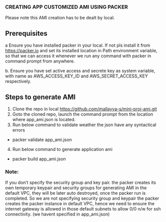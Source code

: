 ### CREATING APP CUSTOMIZED AMI USING PACKER

Please note this AMI creation has to be dealt by local. 
## Prerequisites
a	Ensure you have installed packer in your local. If not pls install it from https://packer.io and set its installed location in Path environment variable, so that we can access it whenever we run any command with packer in command prompt from anywhere.

b.  Ensure you have set active access and secrete key as system variable, with name as AWS_ACCESS_KEY_ID and AWS_SECRET_ACCESS_KEY respectively.


## Steps to generate AMI

1.	Clone the repo in local https://github.com/mallayya-s/mini-proj-ami.git 
2.	Goto the cloned repo, launch the command prompt from the location where app_ami.json is located.
3.	Run below command to validate weather the json have any syntactical errors
* packer validate app_ami.json
4.	Run below command to generate application ami
* packer build app_ami.json 


### Note: 
If you don’t specify the security group and key pair. the packer creates its own temporary keypair and security groups for generating AMI in the default VPC, they will be later auto destroyed, once the packer run is completed. So we are not specifying security group and keypair the packer creates the packer instance in default VPC, hence we need to ensure the internet gateway is allowed in those default subnets to allow 0/0 n/w for ssh connectivity. (we havent specified in app_ami.json)
